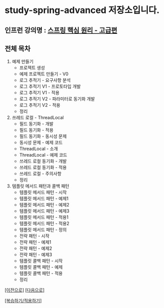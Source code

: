 # study-spring-advanced 저장소입니다.

## 인프런 강의명 : [스프링 핵심 원리 - 고급편](https://www.inflearn.com/course/%EC%8A%A4%ED%94%84%EB%A7%81-%ED%95%B5%EC%8B%AC-%EC%9B%90%EB%A6%AC-%EA%B3%A0%EA%B8%89%ED%8E%B8)

## 전체 목차
1. 예제 만들기
    - 프로젝트 생성
    - 예제 프로젝트 만들기 - V0
    - 로그 추적기 - 요구사항 분석
    - 로그 추적기 V1 - 프로토타입 개발
    - 로그 추적기 V1 - 적용
    - 로그 추적기 V2 - 파라미터로 동기화 개발
    - 로그 추적기 V2 - 적용
    - 정리
2. 쓰레드 로컬 - ThreadLocal
   - 필드 동기화 - 개발
   - 필드 동기화 - 적용
   - 필드 동기화 - 동시성 문제
   - 동시성 문제 - 예제 코드
   - ThreadLocal - 소개
   - ThreadLocal - 예제 코드
   - 쓰레드 로컬 동기화 - 개발
   - 쓰레드 로컬 동기화 - 적용
   - 쓰레드 로컬 - 주의사항
   - 정리
3. 템플릿 메서드 패턴과 콜백 패턴
   - 템플릿 메서드 패턴 - 시작
   - 템플릿 메서드 패턴 - 예제1
   - 템플릿 메서드 패턴 - 예제2
   - 템플릿 메서드 패턴 - 예제3
   - 템플릿 메서드 패턴 - 적용1
   - 템플릿 메서드 패턴 - 적용2
   - 템플릿 메서드 패턴 - 정의
   - 전략 패턴 - 시작
   - 전략 패턴 - 예제1
   - 전략 패턴 - 예제2
   - 전략 패턴 - 예제3
   - 템플릿 콜백 패턴 - 시작
   - 템플릿 콜백 패턴 - 예제
   - 템플릿 콜백 패턴 - 적용
   - 정리

[[이전으로]](https://github.com/heechul90/study-springmvc-upload) [[다음으로]](https://github.com/heechul90/study-spring-proxy)

[[복습하기/적용하기]](https://github.com/heechul90/project-hellcoding)

